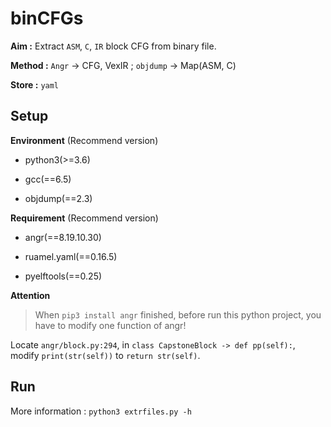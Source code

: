 # binCFGs

**Aim :** Extract `ASM`, `C`, `IR` block CFG from binary file.

**Method :** `Angr` -> CFG, VexIR   ;   `objdump` -> Map(ASM, C)

**Store :** `yaml`

## Setup

**Environment** (Recommend version)

* python3(>=3.6)

* gcc(==6.5)

* objdump(==2.3)

**Requirement** (Recommend version)

* angr(==8.19.10.30)

* ruamel.yaml(==0.16.5)

* pyelftools(==0.25)

**Attention**

> When `pip3 install angr` finished, before run this python project, you have to modify one function of angr!

Locate `angr/block.py:294`, in `class CapstoneBlock -> def pp(self):`, modify `print(str(self))` to `return str(self)`.

## Run

More information : `python3 extrfiles.py -h`
